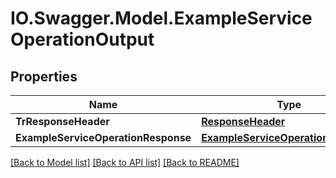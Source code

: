 # IO.Swagger.Model.ExampleServiceOperationOutput
## Properties

Name | Type | Description | Notes
------------ | ------------- | ------------- | -------------
**TrResponseHeader** | [**ResponseHeader**](ResponseHeader.md) |  | [optional] 
**ExampleServiceOperationResponse** | [**ExampleServiceOperationResponse**](ExampleServiceOperationResponse.md) |  | [optional] 

[[Back to Model list]](../README.md#documentation-for-models) [[Back to API list]](../README.md#documentation-for-api-endpoints) [[Back to README]](../README.md)

